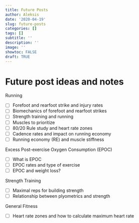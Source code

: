 ```yaml
---
title: Future Posts
author: Aleksis
date: '2020-04-19'
slug: future-posts
categories: []
tags: []
subtitle: ''
description: ''
image: ''
showtoc: FALSE
draft: TRUE
---
```

# Future post ideas and notes

Running
- [ ] Forefoot and rearfoot strike and injury rates
- [ ] Biomechanics of forefoot and rearfoot strikes
- [ ] Strength training and running
- [ ] Muscles to prioritize
- [ ] 80/20 Rule study and heart rate zones
- [ ] Cadence rates and impact on running economy
- [ ] Running economy (RE) and muscle stiffness

Excess Post-exercise Oxygen Consumption (EPOC)
- [ ] What is EPOC
- [ ] EPOC rates and type of exercise
- [ ] EPOC and weight loss?

Strength Training
- [ ] Maximal reps for building strength
- [ ] Relationship between plyometrics and strength

General Fitness
- [ ] Heart rate zones and how to calculate maximum heart rate